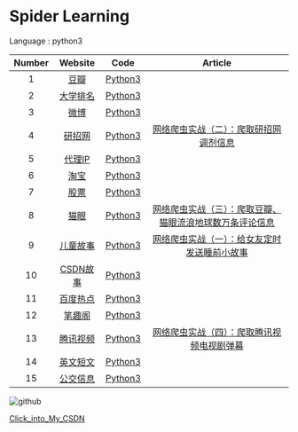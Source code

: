 # Spider Learning


Language : python3

|  Number |   Website |  Code   |    Article |
 |:------:|:------:|:------:|:------:|
 |1|    [豆瓣](https://www.douban.com/) |   [Python3](https://github.com/librauee/leetcode/blob/master/Array/1.two_sum.py)  |     |                  
 |2|   [大学排名](http://www.zuihaodaxue.cn/) |   [Python3](https://github.com/librauee/leetcode/blob/master/Array/26.remove_duplicates.py)    |      |                 
 |3|   [微博](https://m.weibo.cn/)  |   [Python3](https://github.com/librauee/leetcode/blob/master/Array/27.remove_element.py)   |     |
 |4|   [研招网](https://yz.chsi.com.cn/) |[Python3]()  |  [网络爬虫实战（二）：爬取研招网调剂信息](https://blog.csdn.net/lyc44813418/article/details/88739173)  |                  
 |5|   [代理IP](https://www.kuaidaili.com/) |   [Python3](https://github.com/librauee/leetcode/blob/master/Array/26.remove_duplicates.py)    |      |                 
 |6|   [淘宝](https://www.taobao.com/)  |   [Python3](https://github.com/librauee/leetcode/blob/master/Array/27.remove_element.py)   |     | 
  |7|    [股票](http://quote.eastmoney.com/stocklist.html) |   [Python3](https://github.com/librauee/leetcode/blob/master/Array/1.two_sum.py)  |     |                  
 |8|   [猫眼](https://m.maoyan.com/) |   [Python3](https://github.com/librauee/leetcode/blob/master/Array/26.remove_duplicates.py)    |    [网络爬虫实战（三）：爬取豆瓣、猫眼流浪地球数万条评论信息](https://blog.csdn.net/lyc44813418/article/details/87522369)  |                 
 |9|   [儿童故事](http://www.tom61.com/)  |   [Python3](https://github.com/librauee/leetcode/blob/master/Array/27.remove_element.py)   |     [网络爬虫实战（一）：给女友定时发送睡前小故事](https://blog.csdn.net/lyc44813418/article/details/88583021)| 
  |10|    [CSDN故事](https://www.csdn.net/) |   [Python3](https://github.com/librauee/leetcode/blob/master/Array/1.two_sum.py)  |     |                  
 |11|   [百度热点](http://top.baidu.com/) |   [Python3](https://github.com/librauee/leetcode/blob/master/Array/26.remove_duplicates.py)    |      |                 
 |12|   [笔趣阁](http://www.biqukan.com/)  |   [Python3](https://github.com/librauee/leetcode/blob/master/Array/27.remove_element.py)   |     | 
  |13|    [腾讯视频](https://v.qq.com/) |   [Python3](https://github.com/librauee/leetcode/blob/master/Array/1.two_sum.py)  |  [网络爬虫实战（四）：爬取腾讯视频电视剧弹幕](https://blog.csdn.net/lyc44813418/article/details/88930046)   |                  
 |14|   [英文短文](http://www.zuihaodaxue.cn/) |   [Python3](https://github.com/librauee/leetcode/blob/master/Array/26.remove_duplicates.py)    |      |                 
 |15|   [公交信息](https://hangzhou.8684.cn/)  |   [Python3](https://github.com/librauee/leetcode/blob/master/Array/27.remove_element.py)   |     | 



![github](https://raw.githubusercontent.com/chenjiandongx/mzitu/master/images/forkstar.png "github")
    
[Click_into_My_CSDN](http://blog.csdn.net/lyc44813418)

